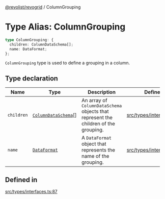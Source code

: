 [@revolist/revogrid](README.md) / ColumnGrouping

# Type Alias: ColumnGrouping

```ts
type ColumnGrouping: {
  children: ColumnDataSchema[];
  name: DataFormat;
};
```

`ColumnGrouping` type is used to define a grouping in a column.

## Type declaration

| Name | Type | Description | Defined in |
| ------ | ------ | ------ | ------ |
| `children` | [`ColumnDataSchema`](TypeAlias.ColumnDataSchema.md)[] | An array of `ColumnDataSchema` objects that represent the children of the grouping. | [src/types/interfaces.ts:91](https://github.com/revolist/revogrid/blob/41a50f3812b438de1179c5db15e284c71422e9de/src/types/interfaces.ts#L91) |
| `name` | [`DataFormat`](TypeAlias.DataFormat.md) | A `DataFormat` object that represents the name of the grouping. | [src/types/interfaces.ts:95](https://github.com/revolist/revogrid/blob/41a50f3812b438de1179c5db15e284c71422e9de/src/types/interfaces.ts#L95) |

## Defined in

[src/types/interfaces.ts:87](https://github.com/revolist/revogrid/blob/41a50f3812b438de1179c5db15e284c71422e9de/src/types/interfaces.ts#L87)
